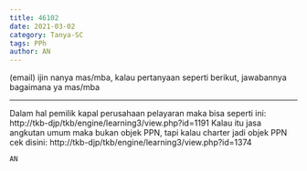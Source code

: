 ```yaml
---
title: 46102
date: 2021-03-02
category: Tanya-SC
tags: PPh
author: AN
---
```


(email) ijin nanya mas/mba, kalau pertanyaan seperti berikut, jawabannya bagaimana ya mas/mba

---

Dalam hal pemilik kapal perusahaan pelayaran maka bisa seperti ini: http://tkb-djp/tkb/engine/learning3/view.php?id=1191 Kalau itu jasa angkutan umum maka bukan objek PPN, tapi kalau charter jadi objek PPN cek disini: http://tkb-djp/tkb/engine/learning3/view.php?id=1374

`AN`
